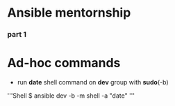 # Ansible mentornship
### part 1

# Ad-hoc commands
* run **date** shell command on **dev** group with **sudo**(-b)

'''Shell
$ ansible dev -b -m shell -a "date"
'''
